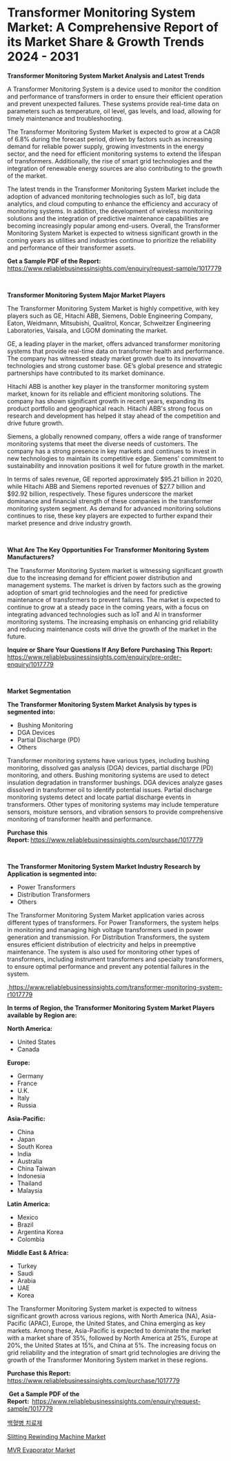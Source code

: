 <p><h1>Transformer Monitoring System Market: A Comprehensive Report of its Market Share & Growth Trends 2024 - 2031</h1></p><p><strong>Transformer Monitoring System Market Analysis and Latest Trends</strong></p>
<p><p>A Transformer Monitoring System is a device used to monitor the condition and performance of transformers in order to ensure their efficient operation and prevent unexpected failures. These systems provide real-time data on parameters such as temperature, oil level, gas levels, and load, allowing for timely maintenance and troubleshooting.</p><p>The Transformer Monitoring System Market is expected to grow at a CAGR of 6.8% during the forecast period, driven by factors such as increasing demand for reliable power supply, growing investments in the energy sector, and the need for efficient monitoring systems to extend the lifespan of transformers. Additionally, the rise of smart grid technologies and the integration of renewable energy sources are also contributing to the growth of the market.</p><p>The latest trends in the Transformer Monitoring System Market include the adoption of advanced monitoring technologies such as IoT, big data analytics, and cloud computing to enhance the efficiency and accuracy of monitoring systems. In addition, the development of wireless monitoring solutions and the integration of predictive maintenance capabilities are becoming increasingly popular among end-users. Overall, the Transformer Monitoring System Market is expected to witness significant growth in the coming years as utilities and industries continue to prioritize the reliability and performance of their transformer assets.</p></p>
<p><strong>Get a Sample PDF of the Report:&nbsp;</strong> <a href="https://www.reliablebusinessinsights.com/enquiry/request-sample/1017779">https://www.reliablebusinessinsights.com/enquiry/request-sample/1017779</a></p>
<p>&nbsp;</p>
<p><strong>Transformer Monitoring System Major Market Players</strong></p>
<p><p>The Transformer Monitoring System Market is highly competitive, with key players such as GE, Hitachi ABB, Siemens, Doble Engineering Company, Eaton, Weidmann, Mitsubishi, Qualitrol, Koncar, Schweitzer Engineering Laboratories, Vaisala, and LGOM dominating the market. </p><p>GE, a leading player in the market, offers advanced transformer monitoring systems that provide real-time data on transformer health and performance. The company has witnessed steady market growth due to its innovative technologies and strong customer base. GE’s global presence and strategic partnerships have contributed to its market dominance.</p><p>Hitachi ABB is another key player in the transformer monitoring system market, known for its reliable and efficient monitoring solutions. The company has shown significant growth in recent years, expanding its product portfolio and geographical reach. Hitachi ABB's strong focus on research and development has helped it stay ahead of the competition and drive future growth.</p><p>Siemens, a globally renowned company, offers a wide range of transformer monitoring systems that meet the diverse needs of customers. The company has a strong presence in key markets and continues to invest in new technologies to maintain its competitive edge. Siemens' commitment to sustainability and innovation positions it well for future growth in the market.</p><p>In terms of sales revenue, GE reported approximately $95.21 billion in 2020, while Hitachi ABB and Siemens reported revenues of $27.7 billion and $92.92 billion, respectively. These figures underscore the market dominance and financial strength of these companies in the transformer monitoring system segment. As demand for advanced monitoring solutions continues to rise, these key players are expected to further expand their market presence and drive industry growth.</p></p>
<p>&nbsp;</p>
<p><strong>What Are The Key Opportunities For Transformer Monitoring System Manufacturers?</strong></p>
<p><p>The Transformer Monitoring System market is witnessing significant growth due to the increasing demand for efficient power distribution and management systems. The market is driven by factors such as the growing adoption of smart grid technologies and the need for predictive maintenance of transformers to prevent failures. The market is expected to continue to grow at a steady pace in the coming years, with a focus on integrating advanced technologies such as IoT and AI in transformer monitoring systems. The increasing emphasis on enhancing grid reliability and reducing maintenance costs will drive the growth of the market in the future.</p></p>
<p><strong>Inquire or Share Your Questions If Any Before Purchasing This Report:</strong> <a href="https://www.reliablebusinessinsights.com/enquiry/pre-order-enquiry/1017779">https://www.reliablebusinessinsights.com/enquiry/pre-order-enquiry/1017779</a></p>
<p>&nbsp;</p>
<p><strong>Market Segmentation</strong></p>
<p><strong>The Transformer Monitoring System Market Analysis by types is segmented into:</strong></p>
<p><ul><li>Bushing Monitoring</li><li>DGA Devices</li><li>Partial Discharge (PD)</li><li>Others</li></ul></p>
<p><p>Transformer monitoring systems have various types, including bushing monitoring, dissolved gas analysis (DGA) devices, partial discharge (PD) monitoring, and others. Bushing monitoring systems are used to detect insulation degradation in transformer bushings. DGA devices analyze gases dissolved in transformer oil to identify potential issues. Partial discharge monitoring systems detect and locate partial discharge events in transformers. Other types of monitoring systems may include temperature sensors, moisture sensors, and vibration sensors to provide comprehensive monitoring of transformer health and performance.</p></p>
<p><strong>Purchase this Report:&nbsp;</strong><a href="https://www.reliablebusinessinsights.com/purchase/1017779">https://www.reliablebusinessinsights.com/purchase/1017779</a></p>
<p>&nbsp;</p>
<p><strong>The Transformer Monitoring System Market Industry Research by Application is segmented into:</strong></p>
<p><ul><li>Power Transformers</li><li>Distribution Transformers</li><li>Others</li></ul></p>
<p><p>The Transformer Monitoring System Market application varies across different types of transformers. For Power Transformers, the system helps in monitoring and managing high voltage transformers used in power generation and transmission. For Distribution Transformers, the system ensures efficient distribution of electricity and helps in preemptive maintenance. The system is also used for monitoring other types of transformers, including instrument transformers and specialty transformers, to ensure optimal performance and prevent any potential failures in the system.</p></p>
<p><a href="https://www.reliablebusinessinsights.com/transformer-monitoring-system-r1017779">&nbsp;https://www.reliablebusinessinsights.com/transformer-monitoring-system-r1017779</a></p>
<p><strong>In terms of Region, the Transformer Monitoring System Market Players available by Region are:</strong></p>
<p>
    <p> <strong> North America: </strong>
        <ul>
            <li>United States</li>
            <li>Canada</li>
        </ul>
        </p> 
    <p> <strong> Europe: </strong>
        <ul>
            <li>Germany</li>
            <li>France</li>
            <li>U.K.</li>
            <li>Italy</li>
            <li>Russia</li>
        </ul>
        </p> 
    <p> <strong> Asia-Pacific: </strong>
        <ul>
            <li>China</li>
            <li>Japan</li>
            <li>South Korea</li>
            <li>India</li>
            <li>Australia</li>
            <li>China Taiwan</li>
            <li>Indonesia</li>
            <li>Thailand</li>
            <li>Malaysia</li>
        </ul>
        </p> 
    <p> <strong> Latin America: </strong>
        <ul>
            <li>Mexico</li>
            <li>Brazil</li>
            <li>Argentina Korea</li>
            <li>Colombia</li>
        </ul>
        </p> 
    <p> <strong> Middle East & Africa: </strong>
        <ul>
            <li>Turkey</li>
            <li>Saudi</li>
            <li>Arabia</li>
            <li>UAE</li>
            <li>Korea</li>
        </ul>
    </p>
    </p>
<p><p>The Transformer Monitoring System market is expected to witness significant growth across various regions, with North America (NA), Asia-Pacific (APAC), Europe, the United States, and China emerging as key markets. Among these, Asia-Pacific is expected to dominate the market with a market share of 35%, followed by North America at 25%, Europe at 20%, the United States at 15%, and China at 5%. The increasing focus on grid reliability and the integration of smart grid technologies are driving the growth of the Transformer Monitoring System market in these regions.</p></p>
<p><strong>Purchase this Report: </strong><a href="https://www.reliablebusinessinsights.com/purchase/1017779">https://www.reliablebusinessinsights.com/purchase/1017779</a></p>
<p>&nbsp;<strong>Get a Sample PDF of the Report:&nbsp;&nbsp;</strong><a href="https://www.reliablebusinessinsights.com/enquiry/request-sample/1017779">https://www.reliablebusinessinsights.com/enquiry/request-sample/1017779</a></p>
<p><strong></strong></p>
<p><p><a href="https://github.com/FelipeGrrady654556/Market-Research-Report-List-2/blob/main/1964955173416.md">백혈병 치료제</a></p><p><a href="https://github.com/RoccoManning/Market-Research-Report-List-5/blob/main/slitting-rewinding-machine-market.md">Slitting Rewinding Machine Market</a></p><p><a href="https://github.com/gulaimolin/Market-Research-Report-List-5/blob/main/mvr-evaporator-market.md">MVR Evaporator Market</a></p></p>